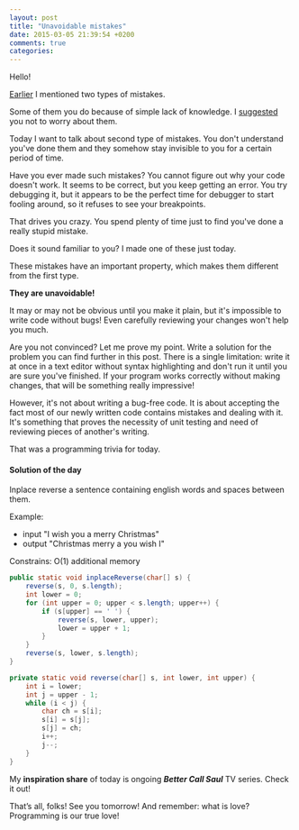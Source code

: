 ```yaml
---
layout: post
title: "Unavoidable mistakes"
date: 2015-03-05 21:39:54 +0200
comments: true
categories: 
---
```


Hello!

[Earlier][1] I mentioned two types of mistakes.

Some of them you do because of simple lack of knowledge. I [suggested][1] you not to worry about them.

Today I want to talk about second type of mistakes. You don't understand you've done them and they somehow stay invisible to you for a certain period of time.

Have you ever made such mistakes? You cannot figure out why your code doesn't work. It seems to be correct, but you keep getting an error. You try debugging it, but it appears to be the perfect time for debugger to start fooling around, so it refuses to see your breakpoints.

That drives you crazy. You spend plenty of time just to find you've done a really stupid mistake.

Does it sound familiar to you? I made one of these just today.

These mistakes have an important property, which makes them different from the first type.

**They are unavoidable!**

It may or may not be obvious until you make it plain, but it's impossible to write code without bugs! Even carefully reviewing your changes won't help you much.

Are you not convinced? Let me prove my point. Write a solution for the problem you can find further in this post. There is a single limitation: write it at once in a text editor without syntax highlighting and don't run it until you are sure you've finished. If your program works correctly without making changes, that will be something really impressive!

However, it's not about writing a bug-free code. It is about accepting the fact most of our newly written code contains mistakes and dealing with it. It's something that proves the necessity of unit testing and need of reviewing pieces of another's writing.

That was a programming trivia for today.

[1]: /blog/2015/03/04/do-it-wrong/

#### Solution of the day

Inplace reverse a sentence containing english words and spaces between them.

Example:

* input "I wish you a merry Christmas"
* output "Christmas merry a you wish I"

Constrains: O(1) additional memory

``` java
public static void inplaceReverse(char[] s) {
    reverse(s, 0, s.length);
    int lower = 0;
    for (int upper = 0; upper < s.length; upper++) {
        if (s[upper] == ' ') {
            reverse(s, lower, upper);
            lower = upper + 1;
        }
    }
    reverse(s, lower, s.length);
}

private static void reverse(char[] s, int lower, int upper) {
    int i = lower;
    int j = upper - 1;
    while (i < j) {
        char ch = s[i];
        s[i] = s[j];
        s[j] = ch;
        i++;
        j--;
    }
}
```

My **inspiration share** of today is ongoing ***Better Call Saul*** TV series. Check it out!

That’s all, folks! See you tomorrow! And remember: what is love? Programming is our true love!
